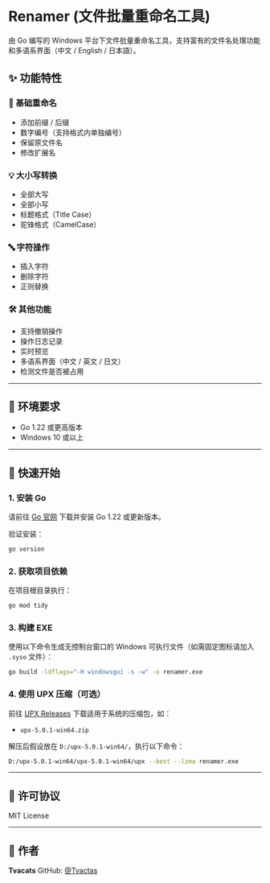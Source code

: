 # Renamer (文件批量重命名工具)

由 Go 编写的 Windows 平台下文件批量重命名工具，支持富有的文件名处理功能和多语系界面（中文 / English / 日本語）。

## ✨ 功能特性

### 📁 基础重命名

* 添加前缀 / 后缀
* 数字编号（支持格式内单独编号）
* 保留原文件名
* 修改扩展名

### 💡 大小写转换

* 全部大写
* 全部小写
* 标题格式（Title Case）
* 驼锋格式（CamelCase）

### 🔤 字符操作

* 插入字符
* 删除字符
* 正则替换

### 🛠 其他功能

* 支持撤销操作
* 操作日志记录
* 实时预览
* 多语系界面（中文 / 英文 / 日文）
* 检测文件是否被占用

---

## 🧱 环境要求

* Go 1.22 或更高版本
* Windows 10 或以上

---

## 🚀 快速开始

### 1. 安装 Go

请前往 [Go 官网](https://go.dev/dl/) 下载并安装 Go 1.22 或更新版本。

验证安装：

```bash
go version
```

### 2. 获取项目依赖

在项目根目录执行：

```bash
go mod tidy
```

### 3. 构建 EXE

使用以下命令生成无控制台窗口的 Windows 可执行文件（如需固定图标请加入 `.syso` 文件）：

```bash
go build -ldflags="-H windowsgui -s -w" -o renamer.exe
```

### 4. 使用 UPX 压缩（可选）

前往 [UPX Releases](https://github.com/upx/upx/releases/tag/v5.0.1) 下载适用于系统的压缩包，如：

* `upx-5.0.1-win64.zip`

解压后假设放在 `D:/upx-5.0.1-win64/`，执行以下命令：

```bash
D:/upx-5.0.1-win64/upx-5.0.1-win64/upx --best --lzma renamer.exe
```

---

## 📅 许可协议

MIT License

---

## 👤 作者

**Tvacats**
GitHub: [@Tvactas](https://github.com/Tvactas)
